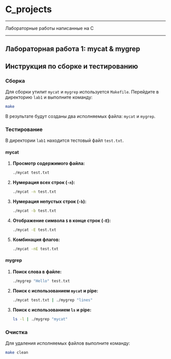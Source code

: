 # C_projects
---
Лабораторные работы написанные на C

---
## Лабораторная работа 1: mycat & mygrep

## Инструкция по сборке и тестированию

### Сборка

Для сборки утилит `mycat` и `mygrep` используется `Makefile`. Перейдите в директорию `lab1` и выполните команду:

```bash
make
```

В результате будут созданы два исполняемых файла: `mycat` и `mygrep`.

### Тестирование

В директории `lab1` находится тестовый файл `test.txt`.

#### mycat

1.  **Просмотр содержимого файла:**

    ```bash
    ./mycat test.txt
    ```

2.  **Нумерация всех строк (`-n`):**

    ```bash
    ./mycat -n test.txt
    ```

3.  **Нумерация непустых строк (`-b`):**

    ```bash
    ./mycat -b test.txt
    ```

4.  **Отображение символа `$` в конце строк (`-E`):**

    ```bash
    ./mycat -E test.txt
    ```

5.  **Комбинация флагов:**

    ```bash
    ./mycat -nE test.txt
    ```

#### mygrep

1.  **Поиск слова в файле:**

    ```bash
    ./mygrep "Hello" test.txt
    ```

2.  **Поиск с использованием `mycat` и pipe:**

    ```bash
    ./mycat test.txt | ./mygrep "lines"
    ```

3.  **Поиск с использованием `ls` и pipe:**

    ```bash
    ls -l | ./mygrep "mycat"
    ```

### Очистка

Для удаления исполняемых файлов выполните команду:

```bash
make clean
```
